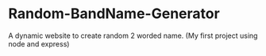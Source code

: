 # Random-BandName-Generator
A dynamic website to create random 2 worded name. (My first project using node and express)
